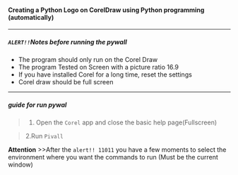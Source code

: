 #### Creating a Python Logo on CorelDraw using Python programming (automatically)
___________________________________________________________________________________________________________________________________________
##### `ALERT!!`Notes before running the pywall
  * The program should only run on the Corel Draw
  * The program Tested on Screen with a picture ratio 16.9
  * If you have installed Corel for a long time, reset the settings
  * Corel draw should be full screen
___________________________________________________________________________________________________________________________________________  
##### guide for run pywal
 
 >1. Open the `Corel` app and close the basic help page(Fullscreen)
 
 >2.Run `Pivall`
 
 
**Attention** >>After the `alert!! 11011` you have a few moments to select the environment where you want the commands to run (Must be the current window)

